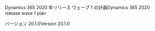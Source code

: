 <!-- This file contains localizable strings used in generating the custom PDF. Do not use as an include file in any web content. -->
<!-- strings for PDF page header -->

<span data-ttu-id="d10b4-101">Dynamics 365 2020 年リリース ウェーブ 1 の計画</span><span class="sxs-lookup"><span data-stu-id="d10b4-101">Dynamics 365 2020 release wave 1 plan</span></span>

<span data-ttu-id="d10b4-102">バージョン 20.1.0</span><span class="sxs-lookup"><span data-stu-id="d10b4-102">Version 20.1.0</span></span>

